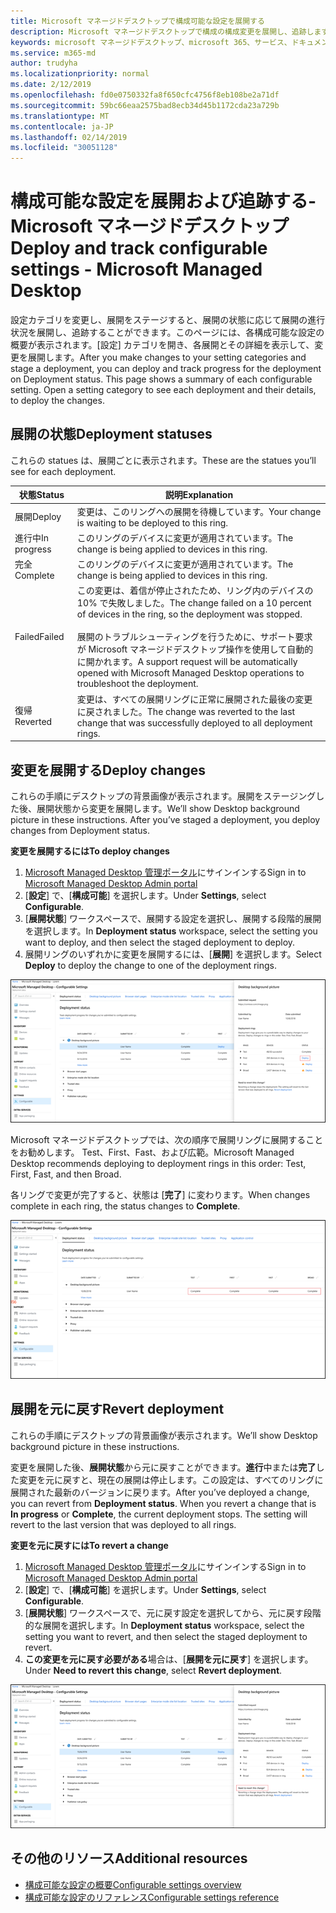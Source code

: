 ```yaml
---
title: Microsoft マネージドデスクトップで構成可能な設定を展開する
description: Microsoft マネージドデスクトップで構成の構成変更を展開し、追跡します。
keywords: microsoft マネージドデスクトップ、microsoft 365、サービス、ドキュメント、展開、段階的展開、構成可能な設定
ms.service: m365-md
author: trudyha
ms.localizationpriority: normal
ms.date: 2/12/2019
ms.openlocfilehash: fd0e0750332fa8f650cfc4756f8eb108be2a71df
ms.sourcegitcommit: 59bc66eaa2575bad8ecb34d45b1172cda23a729b
ms.translationtype: MT
ms.contentlocale: ja-JP
ms.lasthandoff: 02/14/2019
ms.locfileid: "30051128"
---
```

# <a name="deploy-and-track-configurable-settings---microsoft-managed-desktop"></a><span data-ttu-id="9b96d-104">構成可能な設定を展開および追跡する-Microsoft マネージドデスクトップ</span><span class="sxs-lookup"><span data-stu-id="9b96d-104">Deploy and track configurable settings - Microsoft Managed Desktop</span></span>

<span data-ttu-id="9b96d-p101">設定カテゴリを変更し、展開をステージすると、展開の状態に応じて展開の進行状況を展開し、追跡することができます。このページには、各構成可能な設定の概要が表示されます。[設定] カテゴリを開き、各展開とその詳細を表示して、変更を展開します。</span><span class="sxs-lookup"><span data-stu-id="9b96d-p101">After you make changes to your setting categories and stage a deployment, you can deploy and track progress for the deployment on Deployment status. This page shows a summary of each configurable setting. Open a setting category to see each deployment and their details, to deploy the changes.</span></span> 

## <a name="deployment-statuses"></a><span data-ttu-id="9b96d-108">展開の状態</span><span class="sxs-lookup"><span data-stu-id="9b96d-108">Deployment statuses</span></span> 

<span data-ttu-id="9b96d-109">これらの statues は、展開ごとに表示されます。</span><span class="sxs-lookup"><span data-stu-id="9b96d-109">These are the statues you’ll see for each deployment.</span></span>

<span data-ttu-id="9b96d-110">状態</span><span class="sxs-lookup"><span data-stu-id="9b96d-110">Status</span></span>  | <span data-ttu-id="9b96d-111">説明</span><span class="sxs-lookup"><span data-stu-id="9b96d-111">Explanation</span></span> 
--- | --- 
<span data-ttu-id="9b96d-112">展開</span><span class="sxs-lookup"><span data-stu-id="9b96d-112">Deploy</span></span> | <span data-ttu-id="9b96d-113">変更は、このリングへの展開を待機しています。</span><span class="sxs-lookup"><span data-stu-id="9b96d-113">Your change is waiting to be deployed to this ring.</span></span>
<span data-ttu-id="9b96d-114">進行中</span><span class="sxs-lookup"><span data-stu-id="9b96d-114">In progress</span></span> | <span data-ttu-id="9b96d-115">このリングのデバイスに変更が適用されています。</span><span class="sxs-lookup"><span data-stu-id="9b96d-115">The change is being applied to devices in this ring.</span></span> 
<span data-ttu-id="9b96d-116">完全</span><span class="sxs-lookup"><span data-stu-id="9b96d-116">Complete</span></span> | <span data-ttu-id="9b96d-117">このリングのデバイスに変更が適用されています。</span><span class="sxs-lookup"><span data-stu-id="9b96d-117">The change is being applied to devices in this ring.</span></span> 
<span data-ttu-id="9b96d-118">Failed</span><span class="sxs-lookup"><span data-stu-id="9b96d-118">Failed</span></span> | <span data-ttu-id="9b96d-119">この変更は、着信が停止されたため、リング内のデバイスの 10% で失敗しました。</span><span class="sxs-lookup"><span data-stu-id="9b96d-119">The change failed on a 10 percent of devices in the ring, so the deployment was stopped.</span></span><br><br> <span data-ttu-id="9b96d-120">展開のトラブルシューティングを行うために、サポート要求が Microsoft マネージドデスクトップ操作を使用して自動的に開かれます。</span><span class="sxs-lookup"><span data-stu-id="9b96d-120">A support request will be automatically opened with Microsoft Managed Desktop operations to troubleshoot the deployment.</span></span> 
<span data-ttu-id="9b96d-121">復帰</span><span class="sxs-lookup"><span data-stu-id="9b96d-121">Reverted</span></span> | <span data-ttu-id="9b96d-122">変更は、すべての展開リングに正常に展開された最後の変更に戻されました。</span><span class="sxs-lookup"><span data-stu-id="9b96d-122">The change was reverted to the last change that was successfully deployed to all deployment rings.</span></span>

## <a name="deploy-changes"></a><span data-ttu-id="9b96d-123">変更を展開する</span><span class="sxs-lookup"><span data-stu-id="9b96d-123">Deploy changes</span></span>

<span data-ttu-id="9b96d-p102">これらの手順にデスクトップの背景画像が表示されます。展開をステージングした後、展開状態から変更を展開します。</span><span class="sxs-lookup"><span data-stu-id="9b96d-p102">We’ll show Desktop background picture in these instructions. After you’ve staged a deployment, you deploy changes from Deployment status.</span></span> 

<span data-ttu-id="9b96d-126">**変更を展開するには**</span><span class="sxs-lookup"><span data-stu-id="9b96d-126">**To deploy changes**</span></span>

1. <span data-ttu-id="9b96d-127">[Microsoft Managed Desktop 管理ポータル](http://aka.ms/mwaasportal)にサインインする</span><span class="sxs-lookup"><span data-stu-id="9b96d-127">Sign in to [Microsoft Managed Desktop Admin portal](http://aka.ms/mwaasportal)</span></span>
2. <span data-ttu-id="9b96d-128">[**設定**] で、[**構成可能**] を選択します。</span><span class="sxs-lookup"><span data-stu-id="9b96d-128">Under **Settings**, select **Configurable**.</span></span>
3. <span data-ttu-id="9b96d-129">[**展開状態**] ワークスペースで、展開する設定を選択し、展開する段階的展開を選択します。</span><span class="sxs-lookup"><span data-stu-id="9b96d-129">In **Deployment status** workspace, select the setting you want to deploy, and then select the staged deployment to deploy.</span></span>
4. <span data-ttu-id="9b96d-130">展開リングのいずれかに変更を展開するには、[**展開**] を選択します。</span><span class="sxs-lookup"><span data-stu-id="9b96d-130">Select **Deploy** to deploy the change to one of the deployment rings.</span></span>

![構成可能な設定の展開状態の概要](images/deploy-cs-overview.png)

<span data-ttu-id="9b96d-132">Microsoft マネージドデスクトップでは、次の順序で展開リングに展開することをお勧めします。 Test、First、Fast、および広範。</span><span class="sxs-lookup"><span data-stu-id="9b96d-132">Microsoft Managed Desktop recommends deploying to deployment rings in this order: Test, First, Fast, and then Broad.</span></span> 

<span data-ttu-id="9b96d-133">各リングで変更が完了すると、状態は [**完了**] に変わります。</span><span class="sxs-lookup"><span data-stu-id="9b96d-133">When changes complete in each ring, the status changes to **Complete**.</span></span>

![構成可能な設定の展開の完了](images/config-setting-complete.png)

## <a name="revert-deployment"></a><span data-ttu-id="9b96d-135">展開を元に戻す</span><span class="sxs-lookup"><span data-stu-id="9b96d-135">Revert deployment</span></span>

<span data-ttu-id="9b96d-136">これらの手順にデスクトップの背景画像が表示されます。</span><span class="sxs-lookup"><span data-stu-id="9b96d-136">We’ll show Desktop background picture in these instructions.</span></span> 

<span data-ttu-id="9b96d-p103">変更を展開した後、**展開状態**から元に戻すことができます。**進行**中または**完了**した変更を元に戻すと、現在の展開は停止します。この設定は、すべてのリングに展開された最新のバージョンに戻ります。</span><span class="sxs-lookup"><span data-stu-id="9b96d-p103">After you’ve deployed a change, you can revert from **Deployment status**. When you revert a change that is **In progress** or **Complete**, the current deployment stops. The setting will revert to the last version that was deployed to all rings.</span></span> 

<span data-ttu-id="9b96d-140">**変更を元に戻すには**</span><span class="sxs-lookup"><span data-stu-id="9b96d-140">**To revert a change**</span></span>
1. <span data-ttu-id="9b96d-141">[Microsoft Managed Desktop 管理ポータル](http://aka.ms/mwaasportal)にサインインする</span><span class="sxs-lookup"><span data-stu-id="9b96d-141">Sign in to [Microsoft Managed Desktop Admin portal](http://aka.ms/mwaasportal)</span></span>
2. <span data-ttu-id="9b96d-142">[**設定**] で、[**構成可能**] を選択します。</span><span class="sxs-lookup"><span data-stu-id="9b96d-142">Under **Settings**, select **Configurable**.</span></span>
3. <span data-ttu-id="9b96d-143">[**展開状態**] ワークスペースで、元に戻す設定を選択してから、元に戻す段階的な展開を選択します。</span><span class="sxs-lookup"><span data-stu-id="9b96d-143">In **Deployment status** workspace, select the setting you want to revert, and then select the staged deployment to revert.</span></span>
4. <span data-ttu-id="9b96d-144">**この変更を元に戻す必要がある**場合は、[**展開を元に戻す**] を選択します。</span><span class="sxs-lookup"><span data-stu-id="9b96d-144">Under **Need to revert this change**, select **Revert deployment**.</span></span>

![構成可能な設定の展開の復元](images/config-setting-revert.png) 

## <a name="additional-resources"></a><span data-ttu-id="9b96d-146">その他のリソース</span><span class="sxs-lookup"><span data-stu-id="9b96d-146">Additional resources</span></span>
- [<span data-ttu-id="9b96d-147">構成可能な設定の概要</span><span class="sxs-lookup"><span data-stu-id="9b96d-147">Configurable settings overview</span></span>](config-setting-overview.md)
- [<span data-ttu-id="9b96d-148">構成可能な設定のリファレンス</span><span class="sxs-lookup"><span data-stu-id="9b96d-148">Configurable settings reference</span></span>](config-setting-ref.md) 
